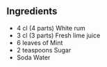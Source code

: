 Ingredients
-----------

- 4 cl (4 parts) White rum
- 3 cl (3 parts) Fresh lime juice
- 6 leaves of Mint
- 2 teaspoons Sugar
- Soda Water
